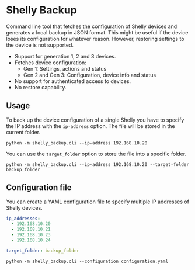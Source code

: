 # Shelly Backup

Command line tool that fetches the configuration of Shelly devices and generates a local backup in JSON format.
This might be useful if the device loses its configuration for whatever reason. However, restoring settings to the
device is not supported.

* Support for generation 1, 2 and 3 devices.
* Fetches device configuration:
  * Gen 1: Settings, actions and status
  * Gen 2 and Gen 3: Configuration, device info and status
* No support for authenticated access to devices.
* No restore capability.

## Usage

To back up the device configuration of a single Shelly you have to specify the IP address with the `ip-address` option.
The file will be stored in the current folder.
```commandline
python -m shelly_backup.cli --ip-address 192.168.10.20
```

You can use the `target_folder` option to store the file into a specific folder.
```commandline
python -m shelly_backup.cli --ip-address 192.168.10.20 --target-folder backup_folder
```

## Configuration file

You can create a YAML configuration file to specify multiple IP addresses of Shelly devices.

```yaml
ip_addresses:
  - 192.168.10.20
  - 192.168.10.21
  - 192.168.10.23
  - 192.168.10.24

target_folder: backup_folder
```

```commandline
python -m shelly_backup.cli --configuration configuration.yaml
```
